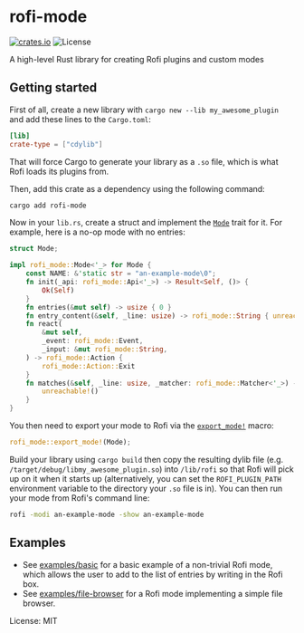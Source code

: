 # rofi-mode

[![crates.io](https://img.shields.io/crates/v/rofi-mode.svg)](https://crates.io/crates/rofi-mode)
![License](https://img.shields.io/badge/License-MIT-green.svg)

A high-level Rust library for creating Rofi plugins and custom modes

## Getting started

First of all,
create a new library with `cargo new --lib my_awesome_plugin`
and add these lines to the `Cargo.toml`:

```toml
[lib]
crate-type = ["cdylib"]
```

That will force Cargo to generate your library as a `.so` file,
which is what Rofi loads its plugins from.

Then, add this crate as a dependency using the following command:

```bash
cargo add rofi-mode
```

Now in your `lib.rs`,
create a struct and implement the [`Mode`] trait for it.
For example, here is a no-op mode with no entries:

```rust
struct Mode;

impl rofi_mode::Mode<'_> for Mode {
    const NAME: &'static str = "an-example-mode\0";
    fn init(_api: rofi_mode::Api<'_>) -> Result<Self, ()> {
        Ok(Self)
    }
    fn entries(&mut self) -> usize { 0 }
    fn entry_content(&self, _line: usize) -> rofi_mode::String { unreachable!() }
    fn react(
        &mut self,
        _event: rofi_mode::Event,
        _input: &mut rofi_mode::String,
    ) -> rofi_mode::Action {
        rofi_mode::Action::Exit
    }
    fn matches(&self, _line: usize, _matcher: rofi_mode::Matcher<'_>) -> bool {
        unreachable!()
    }
}
```

You then need to export your mode to Rofi via the [`export_mode!`] macro:

```rust
rofi_mode::export_mode!(Mode);
```

Build your library using `cargo build`
then copy the resulting dylib file
(e.g. `/target/debug/libmy_awesome_plugin.so`)
into `/lib/rofi`
so that Rofi will pick up on it
when it starts up
(alternatively,
you can set the `ROFI_PLUGIN_PATH` environment variable
to the directory your `.so` file is in).
You can then run your mode from Rofi's command line:

```sh
rofi -modi an-example-mode -show an-example-mode
```

## Examples

- See [examples/basic] for a basic example of a non-trivial Rofi mode,
    which allows the user to add to the list of entries by writing in the Rofi box.
- See [examples/file-browser] for a Rofi mode implementing a simple file browser.

[`Mode`]: https://docs.rs/rofi-mode/latest/rofi_mode/trait.Mode.html
[`export_mode!`]: https://docs.rs/rofi-mode/latest/rofi_mode/macro.export_mode.html
[examples/basic]: https://github.com/SabrinaJewson/rofi-mode.rs/tree/main/examples/basic
[examples/file-browser]: https://github.com/SabrinaJewson/rofi-mode.rs/tree/main/examples/file-browser

License: MIT

